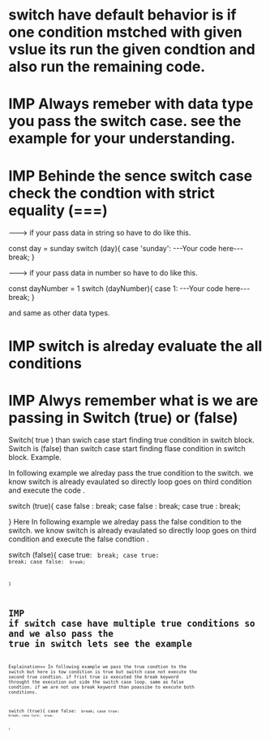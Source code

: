 # switch have default behavior is if one condition mstched with given vslue its run the given condtion and also run the remaining code.

# IMP Always remeber with data type you pass the switch case. see the example for your understanding.
# IMP Behinde the sence switch case check the condtion with strict equality (===)

---> if your pass data in string so have to do like this.

const day = sunday
switch (day){
case 'sunday':
---Your code here---
break;
}

---> if your pass data in number so have to do like this.

const dayNumber = 1
switch (dayNumber){
case 1:
---Your code here---
break;
}

and same as other data types.

# IMP switch is alreday evaluate the all conditions

# IMP Alwys remember what is we are passing in Switch (true) or (false)

Switch( true ) than swich case start finding true condition in switch block.
Switch is (false) than switch case start finding flase condition in switch block.
Example.

In following example we alreday pass the true condition to the switch.
we know switch is already evaulated so directly loop goes on third condition and execute the code .

switch (true){
case false :
break;
case false :
break;
case true :
break;

}
Here In following example we alreday pass the false condition to the switch.
we know switch is already evaulated so directly loop goes on third condition and execute the false condtion .

switch (false){
case true:
<code here>
break;
case true:
<code here>
break;
case false:
<code here>
break;

}

# IMP if switch case have multiple true conditions so and we also pass the true in switch lets see the example

Explaination== In following example we pass the true condtion to the switch but here is tow condition is true but switch case not execute the second true  condtion. if frist true is executed the break keyword throught the execution out side the switch case loop. same as false condtion. if we are not use break keyword than poassibe to execute both conditions.

switch (true){
case false:
<code here>
break;
case true:
<code here>
break;
case ture:
<code here>
break;

}
